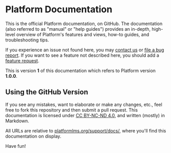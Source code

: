 # Platform Documentation

This is the official Platform documentation, on GitHub. The documentation (also referred to as "manual" or "help guides") provides an in-depth, high-level overview of Platform's features and views, how-to guides, and troubleshooting tips. 

If you experience an issue not found here, you may [contact us](https://platformlms.org/contact) or [file a bug report](https://platformlms.org/support/bugs/new). If you want to see a feature not described here, you should add a [feature request](https://platformlms.org/support/features/new). 

This is version **1** of this documentation which refers to Platform version **1.0.0**.

## Using the GitHub Version
If you see any mistakes, want to elaborate or make any changes, etc., feel free to fork this repository and then submit a pull request. This documentation is licensed under [CC BY-NC-ND 4.0](https://creativecommons.org/licenses/by-nc-nd/4.0/), and written (mostly) in Markdown.

All URLs are relative to [platformlms.org/support/docs/](https://platformlms.org/support/docs), where you'll find this documentation on display. 

Have fun!
